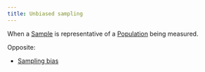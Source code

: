 ```yaml
---
title: Unbiased sampling
---
```

When a [Sample](danielesalvatore/data-analysts/prepare/sample.md) is representative of a [Population](danielesalvatore/data-analysts/prepare/population.md) being measured. 

Opposite:
- [Sampling bias](danielesalvatore/data-analysts/prepare/sampling-bias.md)